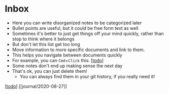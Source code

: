 # Inbox

- Here you can write disorganized notes to be categorized later
- Bullet points are useful, but it could be free form text as well
- Sometimes it's better to just get things off your mind quickly, rather than stop to think where it belongs
- But don't let this list get too long
- Move information to more specific documents and link to them.
 - This helps you navigate between documents quickly
  - For example, you can `Cmd`+`Click` this: [[todo]]
- Some notes don't end up making sense the next day
- That's ok, you can just delete them!
  - You can always find them in your git history, if you really need it!

[[todo]]
[[journal/2020-08-27]]

[//begin]: # "Autogenerated link references for markdown compatibility"
[todo]: todo "Todo"
[//end]: # "Autogenerated link references"
